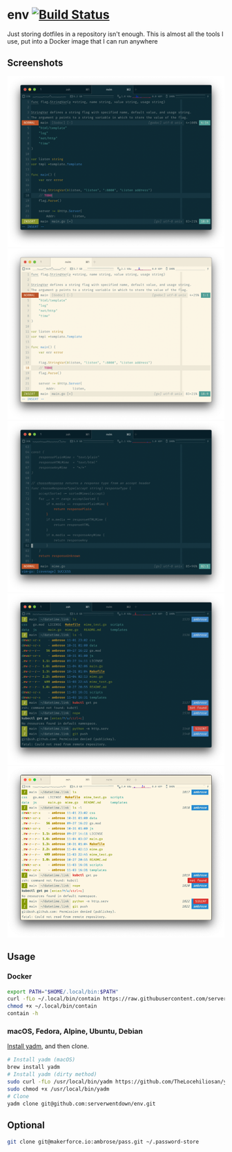 
# env [![Build Status](https://ci.makerforce.io/api/badges/ambrose/env/status.svg)](https://ci.makerforce.io/ambrose/env)

Just storing dotfiles in a repository isn't enough. This is almost all the tools I use, put into a Docker image that I can run anywhere

## Screenshots

![](../.local/screenshots/iterm1.png)
![](../.local/screenshots/iterm1-light.png)
![](../.local/screenshots/iterm2.png)
![](../.local/screenshots/iterm3.png)
![](../.local/screenshots/iterm3-light.png)

## Usage

### Docker

```sh
export PATH="$HOME/.local/bin:$PATH"
curl -fLo ~/.local/bin/contain https://raw.githubusercontent.com/serverwentdown/env/master/.local/bin/contain
chmod +x ~/.local/bin/contain
contain -h
```

### macOS, Fedora, Alpine, Ubuntu, Debian

[Install yadm](https://yadm.io/docs/install), and then clone.

```sh
# Install yadm (macOS)
brew install yadm
# Install yadm (dirty method)
sudo curl -fLo /usr/local/bin/yadm https://github.com/TheLocehiliosan/yadm/raw/master/yadm
sudo chmod +x /usr/local/bin/yadm
# Clone
yadm clone git@github.com:serverwentdown/env.git
```

## Optional

```sh
git clone git@makerforce.io:ambrose/pass.git ~/.password-store
```
